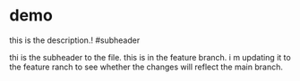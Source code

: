 # demo

this is the description.!
#subheader

thi is the subheader to the file.
this is in the feature branch.
i m updating it to the feature ranch to see whether the changes will reflect the main branch.
